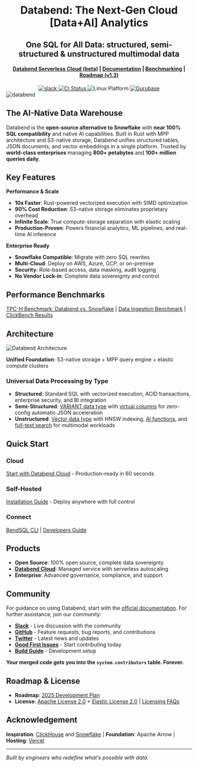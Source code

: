 <h1 align="center">Databend: The Next-Gen Cloud [Data+AI] Analytics</h1>
<h2 align="center">One SQL for All Data: structured, semi-structured & unstructured multimodal data</h2>

<div align="center">

<h4 align="center">
  <a href="https://docs.databend.com/guides/cloud">Databend Serverless Cloud (beta)</a>  |
  <a href="https://docs.databend.com/">Documentation</a>  |
  <a href="https://benchmark.clickhouse.com/">Benchmarking</a>  |
  <a href="https://github.com/databendlabs/databend/issues/11868">Roadmap (v1.3)</a>
</h4>

<div>
<a href="https://link.databend.com/join-slack">
<img src="https://img.shields.io/badge/slack-databend-0abd59?logo=slack" alt="slack" />
</a>

<a href="https://github.com/databendlabs/databend/actions/workflows/release.yml">
<img src="https://img.shields.io/github/actions/workflow/status/datafuselabs/databend/release.yml?branch=main" alt="CI Status" />
</a>

<img src="https://img.shields.io/badge/Platform-Linux%2C%20macOS%2C%20ARM-green.svg?style=flat" alt="Linux Platform" />

<a href="https://gurubase.io/g/databend">
<img src="https://img.shields.io/badge/Gurubase-Ask%20Databend%20Guru-006BFF" alt="Gurubase" />
</a>

</div>
</div>

<img src="https://github.com/databendlabs/databend/assets/172204/9997d8bc-6462-4dbd-90e3-527cf50a709c" alt="databend" />

## The AI-Native Data Warehouse

Databend is the **open-source alternative to Snowflake** with **near 100% SQL compatibility** and native AI capabilities. Built in Rust with MPP architecture and S3-native storage, Databend unifies structured tables, JSON documents, and vector embeddings in a single platform. Trusted by **world-class enterprises** managing **800+ petabytes** and **100+ million queries daily**.

## Key Features

**Performance & Scale**
- **10x Faster**: Rust-powered vectorized execution with SIMD optimization
- **90% Cost Reduction**: S3-native storage eliminates proprietary overhead
- **Infinite Scale**: True compute-storage separation with elastic scaling
- **Production-Proven**: Powers financial analytics, ML pipelines, and real-time AI inference

**Enterprise Ready**
- **Snowflake Compatible**: Migrate with zero SQL rewrites
- **Multi-Cloud**: Deploy on AWS, Azure, GCP, or on-premise
- **Security**: Role-based access, data masking, audit logging
- **No Vendor Lock-in**: Complete data sovereignty and control

## Performance Benchmarks

[TPC-H Benchmark: Databend vs. Snowflake](https://docs.databend.com/guides/benchmark/tpch) | [Data Ingestion Benchmark](https://docs.databend.com/guides/benchmark/data-ingest) | [ClickBench Results](https://databend.com/blog/clickbench-databend-top)

## Architecture

![Databend Architecture](https://github.com/databendlabs/databend/assets/172204/68b1adc6-0ec1-41d4-9e1d-37b80ce0e5ef)

**Unified Foundation**: S3-native storage + MPP query engine + elastic compute clusters

### Universal Data Processing by Type
- **Structured**: Standard SQL with vectorized execution, ACID transactions, enterprise security, and BI integration
- **Semi-Structured**: [VARIANT data type](https://docs.databend.com/sql/sql-reference/data-types/variant) with [virtual columns](https://docs.databend.com/guides/performance/virtual-column) for zero-config automatic JSON acceleration
- **Unstructured**: [Vector data type](https://docs.databend.com/sql/sql-reference/data-types/vector) with HNSW indexing, [AI functions](https://docs.databend.com/sql/sql-functions/ai-functions/), and [full-text search](https://docs.databend.com/guides/performance/fulltext-index) for multimodal workloads

## Quick Start

### Cloud
[Start with Databend Cloud](https://docs.databend.com/guides/cloud/) - Production-ready in 60 seconds

### Self-Hosted
[Installation Guide](https://docs.databend.com/guides/deploy/QuickStart/) - Deploy anywhere with full control

### Connect
[BendSQL CLI](https://docs.databend.com/guides/sql-clients/bendsql) | [Developers Guide](https://docs.databend.com/guides/sql-clients/developers/) 

## Products

- **Open Source**: 100% open source, complete data sovereignty
- **[Databend Cloud](https://databend.com)**: Managed service with serverless autoscaling
- **Enterprise**: Advanced governance, compliance, and support

## Community

For guidance on using Databend, start with the [official documentation](https://docs.databend.com/). For further assistance, join our community:

- **[Slack](https://link.databend.com/join-slack)** - Live discussion with the community
- **[GitHub](https://github.com/databendlabs/databend)** - Feature requests, bug reports, and contributions
- **[Twitter](https://twitter.com/DatabendLabs/)** - Latest news and updates
- **[Good First Issues](https://link.databend.com/i-m-feeling-lucky)** - Start contributing today
- **[Build Guide](https://docs.databend.com/developer/community/contributor/building-from-source)** - Development setup

**Your merged code gets you into the `system.contributors` table. Forever.**

## Roadmap & License

- **Roadmap**: [2025 Development Plan](https://github.com/databendlabs/databend/issues/14167)
- **License**: [Apache License 2.0](licenses/Apache-2.0.txt) + [Elastic License 2.0](licenses/Elastic.txt) | [Licensing FAQs](https://docs.databend.com/guides/products/dee/license)

## Acknowledgement

**Inspiration**: [ClickHouse](https://github.com/clickhouse/clickhouse) and [Snowflake](https://docs.snowflake.com/en/user-guide/intro-key-concepts.html#snowflake-architecture) | **Foundation**: Apache Arrow | **Hosting**: [Vercel](https://vercel.com/?utm_source=databend&utm_campaign=oss)

---

*Built by engineers who redefine what's possible with data.*
